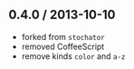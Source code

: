 0.4.0 / 2013-10-10
------------------
- forked from `stochator`
- removed CoffeeScript
- remove kinds `color` and `a-z`